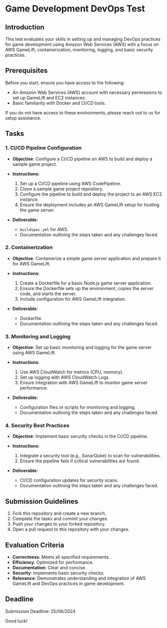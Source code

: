 # Game Development DevOps Test

## Introduction

This test evaluates your skills in setting up and managing DevOps practices for game development using Amazon Web Services (AWS) with a focus on AWS GameLift, containerization, monitoring, logging, and basic security practices.

## Prerequisites

Before you start, ensure you have access to the following:
- An Amazon Web Services (AWS) account with necessary permissions to set up GameLift and EC2 instances.
- Basic familiarity with Docker and CI/CD tools.

If you do not have access to these environments, please reach out to us for setup assistance.

## Tasks

### 1. CI/CD Pipeline Configuration

- **Objective**: Configure a CI/CD pipeline on AWS to build and deploy a sample game project.
- **Instructions**:
  1. Set up a CI/CD pipeline using AWS CodePipeline.
  2. Clone a sample game project repository.
  3. Configure the pipeline to build and deploy the project to an AWS EC2 instance.
  4. Ensure the deployment includes an AWS GameLift setup for hosting the game server.

- **Deliverable**: 
  - `buildspec.yml` for AWS.
  - Documentation outlining the steps taken and any challenges faced.

### 2. Containerization

- **Objective**: Containerize a simple game server application and prepare it for AWS GameLift.
- **Instructions**:
  1. Create a Dockerfile for a basic Node.js game server application.
  2. Ensure the Dockerfile sets up the environment, copies the server code, and starts the server.
  3. Include configuration for AWS GameLift integration.

- **Deliverable**: 
  - Dockerfile.
  - Documentation outlining the steps taken and any challenges faced.

### 3. Monitoring and Logging

- **Objective**: Set up basic monitoring and logging for the game server using AWS GameLift.
- **Instructions**:
  1. Use AWS CloudWatch for metrics (CPU, memory).
  2. Set up logging with AWS CloudWatch Logs.
  3. Ensure integration with AWS GameLift to monitor game server performance.

- **Deliverable**: 
  - Configuration files or scripts for monitoring and logging.
  - Documentation outlining the steps taken and any challenges faced.

### 4. Security Best Practices

- **Objective**: Implement basic security checks in the CI/CD pipeline.
- **Instructions**:
  1. Integrate a security tool (e.g., SonarQube) to scan for vulnerabilities.
  2. Ensure the pipeline fails if critical vulnerabilities are found.

- **Deliverable**: 
  - CI/CD configuration updates for security scans.
  - Documentation outlining the steps taken and any challenges faced.

## Submission Guidelines

1. Fork this repository and create a new branch.
2. Complete the tasks and commit your changes.
3. Push your changes to your forked repository.
4. Open a pull request to this repository with your changes.

## Evaluation Criteria

- **Correctness**: Meets all specified requirements.
- **Efficiency**: Optimized for performance.
- **Documentation**: Clear and concise.
- **Security**: Implements basic security checks.
- **Relevance**: Demonstrates understanding and integration of AWS GameLift and DevOps practices in game development.

## Deadline

Submission Deadline: 25/06/2024

Good luck!


